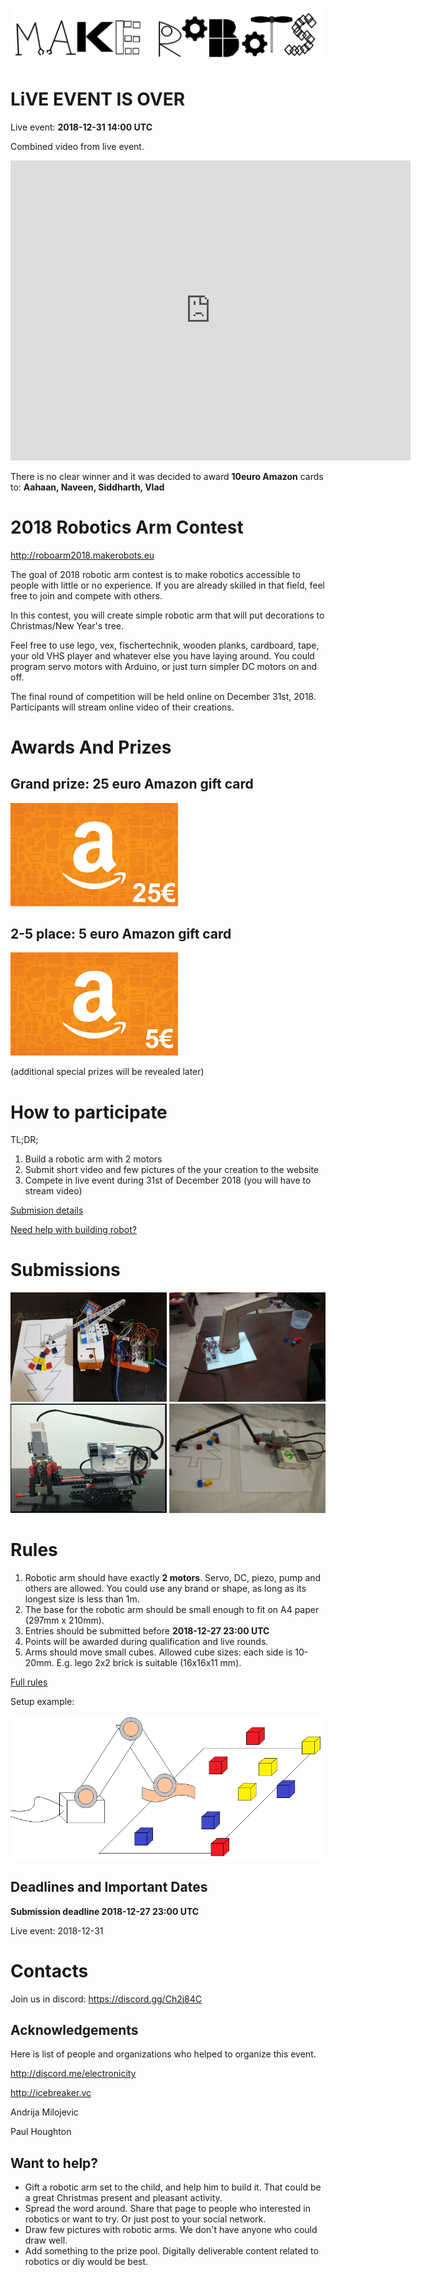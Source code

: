 
![makerobots.eu](/imgs/logo.png)

# LiVE EVENT IS OVER

Live event: **2018-12-31 14:00 UTC**

Combined video from live event.

<iframe width="640" height="480" src="http://www.youtube.com/embed/Z2Qrc3Hp4GY" frameborder="0" allowfullscreen></iframe>

There is no clear winner and it was decided to award **10euro Amazon** cards to: **Aahaan, Naveen, Siddharth, Vlad**


# 2018 Robotics Arm Contest

<http://roboarm2018.makerobots.eu>

The goal of 2018 robotic arm contest is to make robotics accessible to people with little or no experience. If you are already skilled in that field, feel free to join and compete with others. 

In this contest, you will create simple robotic arm that will put decorations to Christmas/New Year's tree. 

Feel free to use lego, vex, fischertechnik, wooden planks, cardboard, tape, your old VHS player and whatever else you have laying around. You could program servo motors with Arduino, or just turn simpler DC motors on and off. 

The final round of competition will be held online on December 31st, 2018. Participants will stream online video of their creations.


# Awards And Prizes

## Grand prize: 25 euro Amazon gift card

![/imgs/amazon-25.png](/imgs/amazon-25.png)

## 2-5 place: 5 euro Amazon gift card 

![/imgs/amazon-5.png](/imgs/amazon-5.png)

(additional special prizes will be revealed later)

# How to participate 

TL;DR;
1. Build a robotic arm with 2 motors
2. Submit short video and few pictures of the your creation to the website
3. Compete in live event during 31st of December 2018 (you will have to stream video)

[Submision details](submissions.md)

[Need help with building robot?](help.md)

# Submissions

<a href="/submissions/sub4/sub4"><img src="/submissions/sub4/img2.jpeg" width="250" height="175" /></a>
<a href="/submissions/sub3/sub3"><img src="/submissions/sub3/RA4.jfif" width="250" height="175" /></a>
<a href="/submissions/sub2/sub2"><img src="/submissions/sub2/pic2.png" width="250" height="175" /></a>
<a href="/submissions/sub1/sub1"><img src="/submissions/sub1/pic2.jpg" width="250" height="175" /></a>

# Rules 

1. Robotic arm should have exactly **2 motors**. Servo, DC, piezo, pump and others are allowed. You could use any brand or shape, as long as its longest size is less than 1m.
2. The base for the robotic arm should be small enough to fit on A4 paper (297mm x 210mm).
3. Entries should be submitted before **2018-12-27 23:00 UTC**
4. Points will be awarded during qualification and live rounds.
5. Arms should move small cubes. Allowed cube sizes: each side is 10-20mm. E.g. lego 2x2 brick is suitable (16x16x11 mm).

[Full rules](rules.md)

Setup example:

![setup example](/imgs/setup-example.png)

## Deadlines and Important Dates

**Submission deadline 2018-12-27 23:00 UTC**

Live event: 2018-12-31


# Contacts

Join us in discord: <https://discord.gg/Ch2j84C>

## Acknowledgements

Here is list of people and organizations who helped to organize this event.

<http://discord.me/electronicity>

<http://icebreaker.vc>

Andrija Milojevic

Paul Houghton


## Want to help?

- Gift a robotic arm set to the child, and help him to build it. That could be a great Christmas present and pleasant activity.
- Spread the word around. Share that page to people who interested in robotics or want to try. Or just post to your social network.
- Draw few pictures with robotic arms. We don't have anyone who could draw well. 
- Add something to the prize pool. Digitally deliverable content related to robotics or diy would be best. 



